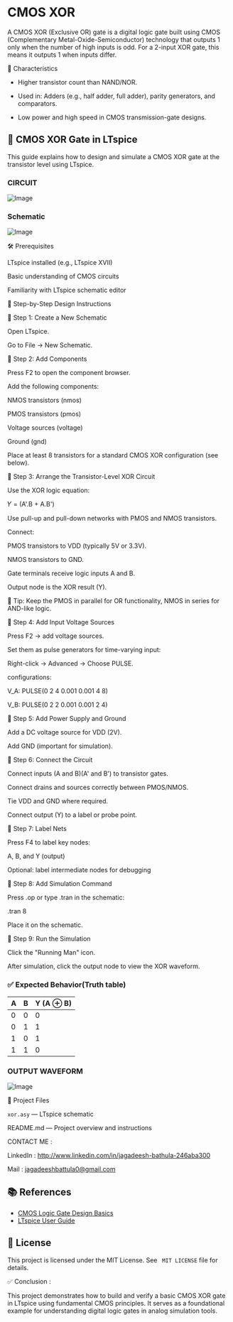 # CMOS XOR 

A CMOS XOR (Exclusive OR) gate is a digital logic gate built using CMOS (Complementary Metal-Oxide-Semiconductor) technology that outputs 1 only when the number of high inputs is odd. For a 2-input XOR gate, this means it outputs 1 when inputs differ.

🧠 Characteristics

* Higher transistor count than NAND/NOR.

* Used in: Adders (e.g., half adder, full adder), parity generators, and comparators.

* Low power and high speed in CMOS transmission-gate designs.

## 📘 CMOS XOR Gate in LTspice 

This guide explains how to design and simulate a CMOS XOR gate at the transistor level using LTspice.

### CIRCUIT 

![Image](https://github.com/user-attachments/assets/77ab6f63-d8c0-4c03-9017-0d0443a2ba93)

### Schematic

![Image](https://github.com/user-attachments/assets/1df950a6-65cb-49e0-b2a4-2e299624a13d)

🛠️ Prerequisites

LTspice installed (e.g., LTspice XVII)

Basic understanding of CMOS circuits

Familiarity with LTspice schematic editor

📐 Step-by-Step Design Instructions

🔹 Step 1: Create a New Schematic

Open LTspice.

Go to File → New Schematic.

🔹 Step 2: Add Components

Press F2 to open the component browser.

Add the following components:

NMOS transistors (nmos)

PMOS transistors (pmos)

Voltage sources (voltage)

Ground (gnd)

Place at least 8 transistors for a standard CMOS XOR configuration (see below).

🔹 Step 3: Arrange the Transistor-Level XOR Circuit

Use the XOR logic equation:

𝑌 = (A'.B + A.B')

Use pull-up and pull-down networks with PMOS and NMOS transistors.

Connect:

PMOS transistors to VDD (typically 5V or 3.3V).

NMOS transistors to GND.

Gate terminals receive logic inputs A and B.

Output node is the XOR result (Y).

📌 Tip: Keep the PMOS in parallel for OR functionality, NMOS in series for AND-like logic.

🔹 Step 4: Add Input Voltage Sources

Press F2 → add voltage sources.

Set them as pulse generators for time-varying input:

Right-click → Advanced → Choose PULSE.

 configurations:

V_A: PULSE(0 2 4 0.001 0.001 4 8)

V_B: PULSE(0 2 2 0.001 0.001 2 4)

🔹 Step 5: Add Power Supply and Ground

Add a DC voltage source for VDD (2V).

Add GND (important for simulation).

🔹 Step 6: Connect the Circuit

Connect inputs (A and B)(A' and B') to transistor gates.

Connect drains and sources correctly between PMOS/NMOS.

Tie VDD and GND where required.

Connect output (Y) to a label or probe point.

🔹 Step 7: Label Nets

Press F4 to label key nodes:

A, B, and Y (output)

Optional: label intermediate nodes for debugging

🔹 Step 8: Add Simulation Command

Press .op or type .tran in the schematic:

.tran 8

Place it on the schematic.

🔹 Step 9: Run the Simulation

Click the "Running Man" icon.

After simulation, click the output node to view the XOR waveform.

### ✅ Expected Behavior(Truth table)
| A |	B |	Y (A ⊕ B) |
|---|---|------------|
| 0 |	0 |   	0      |
| 0 |	1 |   	1      |
| 1 |	0 |   	1      |
| 1 |	1 |   	0      |

### OUTPUT WAVEFORM

![Image](https://github.com/user-attachments/assets/cdeeb93f-21bd-42ba-960c-61a809ec97e3)

📁 Project Files

`xor.asy` — LTspice schematic

README.md — Project overview and instructions

CONTACT ME :

LinkedIn : http://www.linkedin.com/in/jagadeesh-bathula-246aba300

Mail : jagadeeshbattula0@gmail.com 

## 📚 References

- [CMOS Logic Gate Design Basics](https://en.wikipedia.org/wiki/CMOS)
- [LTspice User Guide](https://www.analog.com/media/en/simulation-models/spice-models/LTspiceGettingStartedGuide.pdf)

## 🔖 License

This project is licensed under the MIT License. See ` MIT LICENSE` file for details.


✅ Conclusion : 

This project demonstrates how to build and verify a basic CMOS XOR gate in LTspice using fundamental CMOS principles. It serves as a foundational example for understanding digital logic gates in analog simulation tools.

